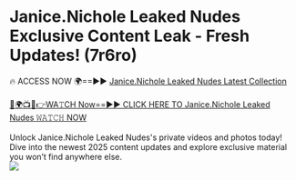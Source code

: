 # Janice.Nichole Leaked Nudes Exclusive Content Leak - Fresh Updates! (7r6ro)

🔥 ACCESS NOW 🌍==►► <a href="https://tinyurl.com/2mz8nhtm" rel="nofollow">Janice.Nichole Leaked Nudes Latest Collection</a>
<br><br>
[🔴🌍📺📱👉WA𝚃CH Now==►► CLICK HERE TO Janice.Nichole Leaked Nudes 𝚆𝙰𝚃𝙲𝙷 NOW](https://tinyurl.com/2mz8nhtm)
<br><br>
Unlock Janice.Nichole Leaked Nudes's private videos and photos today! Dive into the newest 2025 content updates and explore exclusive material you won’t find anywhere else.
<br>
<a href="https://tinyurl.com/2mz8nhtm" rel="nofollow" data-target="animated-image.originalLink"><img src="https://camo.githubusercontent.com/8a4f000d20f83aca3bf7ec5f350d767afa0574a8a352519fd8cfa583a6f93a33/68747470733a2f2f692e696d6775722e636f6d2f644a486b345a712e676966" data-canonical-src="https://i.imgur.com/dJHk4Zq.gif" style="max-width: 100%; display: inline-block;" data-target="animated-image.originalImage"></a>
<br>
